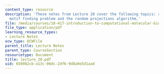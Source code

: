 ```yaml
---
content_type: resource
description: 'These notes from Lecture 20 cover the following topics: approaches to
  motif finding problem and the random projections algorithm.'
file: /media/courses/18-417-introduction-to-computational-molecular-biology-fall-2004/656982cba13c06dc2df69d8a9e5d1aad_lecture_20.pdf
file_type: application/pdf
learning_resource_types:
- Lecture Notes
ocw_type: OCWFile
parent_title: Lecture Notes
parent_type: CourseSection
resourcetype: Document
title: lecture_20.pdf
uid: 656982cb-a13c-06dc-2df6-9d8a9e5d1aad
---
```

